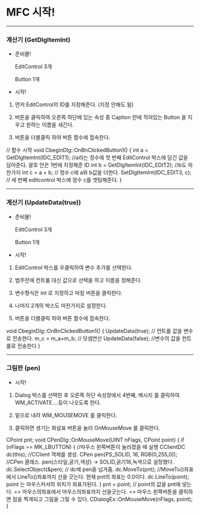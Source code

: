 # MFC 시작!

---------------------------------------------------------------------------------------------------------------------------------------


### 계산기 (GetDlgItemInt)

* 준비물!
    
    EditControl 3개
    
    Button 1개
 
* 시작!

 1. 먼저 EditControl의 ID를 지정해준다. (지정 안해도 됨)
 
 2. 버튼을 클릭하여 오른쪽 하단에 있는 속성 중 Caption 란에 적혀있는 Button 을 지우고
 원하는 이름을 새긴다.
 
 3. 버튼을 더블클릭 하여 버튼 함수에 접속한다.

// 함수 시작
void CbeginDlg::OnBnClickedButton1()
{
	int a = GetDlgItemInt(IDC_EDIT1);    //a라는 정수에 첫 번째 EditControl 박스에 담긴 값을 담아준다. 괄호 안은 1번에 지정해준 ID
	int b = GetDlgItemInt(IDC_EDIT2);    //b도 마찬가지
	int c = a + b;    // 정수 c에 a와 b값을 더한다.
	SetDlgItemInt(IDC_EDIT3, c);    // 세 번째 editcontrol 박스에 정수 c를 셋팅해준다.
}

---------------------------------------------------------------------------------------------------------------------------------------


### 계산기 (UpdateData(true))

* 준비물!
    
    EditControl 3개
    
    Button 1개

* 시작!

 1. EditControl 박스를 우클릭하여 변수 추가를 선택한다.
 
 2. 범주란에 컨트롤 대신 값으로 선택을 하고 이름을 정해준다.
 
 3. 변수형식은 int 로 지정하고 마침 버튼을 클릭한다.
 
 4. 나머지 2개의 박스도 마찬가지로 설정한다.
 
 5. 버튼을 더블클릭 하여 버튼 함수에 접속한다.
 
 void CbeginDlg::OnBnClickedButton1()
{
	UpdateData(true);   // 컨트롤 값을 변수로 전송한다.
	m_c = m_a+m_b;  // 덧셈연산
	UpdateData(false);  //변수의 값을 컨트롤로 전송한다
}


---------------------------------------------------------------------------------------------------------------------------------------


### 그림판 (pen)

* 시작!

 1. Dialog 박스를 선택한 후 오른쪽 하단 속성창에서 4번째, 메시지 를 클릭하여 WM_ACTIVATE....등이 나오도록 한다.
 
 2. 밑으로 내려 WM_MOUSEMOVE 를 클릭한다.
 
 3. 클릭하면 생기는 화살표 버튼을 눌러 OnMouseMove 를 클릭한다.
 
 CPoint pnt;
 void CPenDlg::OnMouseMove(UINT nFlags, CPoint point)
{
	if (nFlags == MK_LBUTTON) {      //마우스 왼쪽버튼이 눌러졌을 때 실행
		CClientDC dc(this);        //CClient 객체를 생성.
		CPen pen(PS_SOLID, 16, RGB(0,255,0));   //CPen 클래스. pen(스타일,굵기,색상) -> SOLID,굵기16,녹색으로 설정했다.
		dc.SelectObject(&pen);  // dc에 pen을 넘겨줌.
		dc.MoveTo(pnt);      //MoveTo()좌표에서 LineTo()좌표까지 선을 긋는다. 현재 pnt의 좌표는 0.0이다.
		dc.LineTo(point);    point 는 마우스커서의 위치가 좌표가된다.
	}
	pnt = point;  // point의 값을 pnt에 넣는다. => 마우스의좌표에서 마우스의좌표까지 선을긋는다. => 마우스 왼쪽버튼을 클릭하면 점을 찍게되고 그림을 그릴 수 있다.
	CDialogEx::OnMouseMove(nFlags, point);
}
